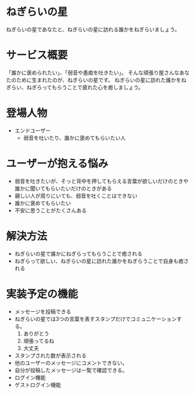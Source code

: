 # ねぎらいの星
ねぎらいの星であなたと、ねぎらいの星に訪れる誰かをねぎらいましょう。

# サービス概要
「誰かに褒められたい」、「弱音や愚痴を吐きたい」。
そんな頑張り屋さんなあなたのために生まれたのが、ねぎらいの星です。
ねぎらいの星に訪れた誰かをねぎらい、ねぎらってもらうことで疲れた心を癒しましょう。
# 登場人物

* エンドユーザー
  - 弱音を吐いたり、誰かに褒めてもらいたい人

# ユーザーが抱える悩み

* 弱音を吐きたいが、そっと背中を押してもらえる言葉が欲しいだけのときや誰かに聞いてもらいたいだけのときがある
* 親しい人が周りにいても、弱音を吐くことはできない
* 誰かに褒めてもらいたい
* 不安に思うことがたくさんある

# 解決方法
* ねぎらいの星で誰かにねぎらってもらうことで癒される
* ねぎらって欲しい、ねぎらいの星に訪れた誰かをねぎらうことで自身も癒される

# 実装予定の機能
* メッセージを投稿できる
* ねぎらいの星では3つの言葉を表すスタンプだけでコミュニケーションする。
  1. ありがとう
  2. 頑張ってるね
  3. 大丈夫
* スタンプされた数が表示される
* 他のユーザーのメッセージにコメントできない。
* 自分が投稿したメッセージは一覧で確認できる。
* ログイン機能
* ゲストログイン機能


